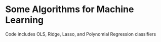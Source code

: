 # Some Algorithms for Machine Learning

Code includes OLS, Ridge, Lasso, and Polynomial Regression classifiers
